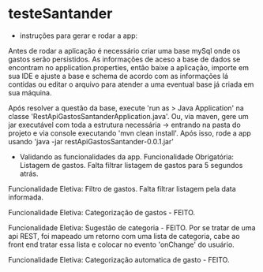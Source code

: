 # testeSantander

- instruções para gerar e rodar a app:

Antes de rodar a aplicação é necessário criar uma base mySql onde os gastos serão persistidos.
As informações de aceso a base de dados se encontram no application.properties, então baixe a aplicação, importe em sua IDE e ajuste a base e schema de acordo com as informações lá contidas ou editar o arquivo para atender a uma eventual base já criada em sua máquina.

Após resolver a questão da base, execute 'run as > Java Application' na classe 'RestApiGastosSantanderApplication.java'.
Ou, via maven, gere um jar executável com toda a estrutura necessária -> entrando na pasta do projeto e via console executando 'mvn clean install'. 
Após isso, rode a app usando 'java -jar restApiGastosSantander-0.0.1.jar'

- Validando as funcionalidades da app.
Funcionalidade Obrigatória: Listagem de gastos.
	Falta filtrar listagem de gastos para 5 segundos atrás.
	
Funcionalidade Eletiva: Filtro de gastos.
	Falta filtrar listagem pela data informada.
	
Funcionalidade Eletiva: Categorização de gastos - FEITO.

Funcionalidade Eletiva: Sugestão de categoria - FEITO.
	Por se tratar de uma api REST, foi mapeado um retorno com uma lista de categoria, cabe ao front end tratar essa lista e colocar no evento 'onChange' do usuário.
	
Funcionalidade Eletiva: Categorização automatica de gasto - FEITO.
